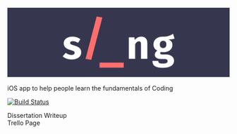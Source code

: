 ![](https://raw.githubusercontent.com/TosinAF/Slang/master/SlangDesign/SlangBanner.png)

iOS app to help people learn the fundamentals of Coding

[![Build Status](https://travis-ci.org/TosinAF/Slang.svg)](https://travis-ci.org/TosinAF/Slang)

Dissertation Writeup [](http://medium.com/@tosinaf/slang-dissertation-869c34a4fa01) <br/>
Trello Page [](http://trello.com/b/saPfXVSK/slang)